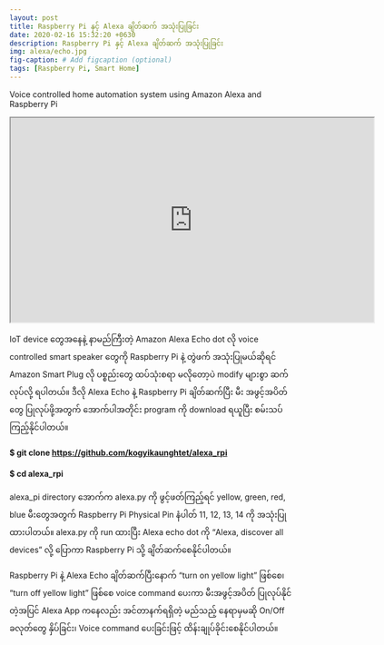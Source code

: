 ```yaml
---
layout: post
title: Raspberry Pi နှင့် Alexa ချိတ်ဆက် အသုံးပြုခြင်း
date: 2020-02-16 15:32:20 +0630
description: Raspberry Pi နှင့် Alexa ချိတ်ဆက် အသုံးပြုခြင်း
img: alexa/echo.jpg
fig-caption: # Add figcaption (optional)
tags: [Raspberry Pi, Smart Home]
---
```

Voice controlled home automation system using Amazon Alexa and Raspberry Pi

<div class="responsive-embed flex-video">
<iframe width="640" height="360" src="https://www.youtube.com/embed/sHf-R44n804" title="YouTube video player" gesture="media" allow="encrypted-media" allowfullscreen></iframe>
</div>

IoT device တွေအနေနဲ့ နာမည်ကြီးတဲ့ Amazon Alexa Echo dot လို voice controlled smart speaker တွေကို Raspberry Pi နဲ့ တွဲဖက် အသုံးပြုမယ်ဆိုရင် Amazon Smart Plug လို ပစ္စည်းတွေ ထပ်သုံးစရာ မလိုတော့ပဲ modify များစွာ ဆက်လုပ်လို့ ရပါတယ်။ ဒီလို Alexa Echo နဲ့ Raspberry Pi ချိတ်ဆက်ပြီး မီး အဖွင့်အပိတ်တွေ ပြုလုပ်ဖို့အတွက် အောက်ပါအတိုင်း program ကို download ရယူပြီး စမ်းသပ်ကြည့်နိုင်ပါတယ်။

#### $ git clone https://github.com/kogyikaunghtet/alexa_rpi
#### $ cd alexa_rpi

alexa_pi directory အောက်က alexa.py ကို ဖွင့်ဖတ်ကြည့်ရင် yellow, green, red, blue မီးတွေအတွက် Raspberry Pi Physical Pin နံပါတ် 11, 12, 13, 14 ကို အသုံးပြုထားပါတယ်။ alexa.py ကို run ထားပြီး Alexa echo dot ကို “Alexa, discover all devices” လို့ ပြောကာ Raspberry Pi သို့ ချိတ်ဆက်စေနိုင်ပါတယ်။

Raspberry Pi နဲ့ Alexa Echo ချိတ်ဆက်ပြီးနောက် “turn on yellow light” ဖြစ်စေ၊ “turn off yellow light” ဖြစ်စေ voice command ပေးကာ မီးအဖွင့်အပိတ် ပြုလုပ်နိုင်တဲ့အပြင် Alexa App ကနေလည်း အင်တာနက်ရရှိတဲ့ မည်သည့် နေရာမှမဆို On/Off ခလုတ်တွေ နှိပ်ခြင်း၊ Voice command ပေးခြင်းဖြင့် ထိန်းချုပ်ခိုင်းစေနိုင်ပါတယ်။

